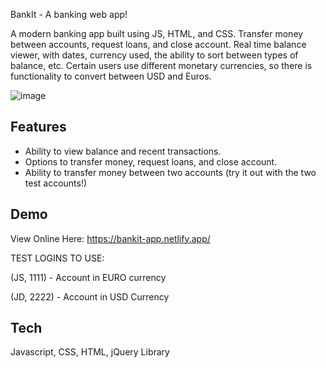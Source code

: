 
BankIt - A banking web app!

A modern banking app built using JS, HTML, and CSS. Transfer money between accounts, request loans, and close account. Real time balance viewer, with dates, currency used, the ability to sort between types of balance, etc. Certain users use different monetary currencies, so there is functionality to convert between USD and Euros.


![image](https://github.com/user-attachments/assets/f2b52d32-5e0a-4f8d-a2df-e803d841e286)


## Features

- Ability to view balance and recent transactions.
- Options to transfer money, request loans, and close account.
- Ability to transfer money between two accounts (try it out with the two test accounts!)


## Demo

View Online Here: https://bankit-app.netlify.app/

TEST LOGINS TO USE:

(JS, 1111) - Account in EURO currency

(JD, 2222) - Account in USD Currency


## Tech

Javascript, CSS, HTML, jQuery Library


